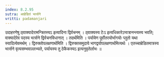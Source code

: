 ```yaml
---
index: 8.2.95
sutra: आम्रेडितं भर्त्सने
vritti: padamanjari
---
```


 उदाहरणेषु ठ्वाक्यादेरामन्त्रितस्यऽ इत्यादिना द्विर्वचनम् । ठ्वाक्यस्य टेःऽ इत्यधिकारेऽप्यत्रानन्त्यस्य भवति; वाक्यादेरेव पदस्य भर्त्सने द्विर्वचनविधानात् । तदर्थमिति । पर्यायेण पूर्वोतरयोर्भागयोः प्लुतो यथा स्यादित्येवमर्थम् । द्विरुक्तोपलक्षणार्थमिति । द्विरुक्तसमुदाये भागद्वयोपलक्षणार्थमित्यर्थः । एतच्चाम्रेडितमात्रस्य भर्त्सने वृत्यसम्भवाल्लभ्यते, पर्यायस्य तु ठेकैकस्यऽ इत्यनुवृतेर्लाभः ॥